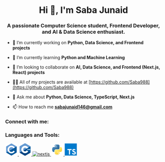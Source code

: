 <h1 align="center">Hi 👋, I'm Saba Junaid</h1>
<h3 align="center">A passionate Computer Science student, Frontend Developer, and AI & Data Science enthusiast.</h3>

- 🔭 I’m currently working on **Python, Data Science, and Frontend projects**

- 🌱 I’m currently learning **Python and Machine Learning**

- 👯 I’m looking to collaborate on **AI, Data Science, and Frontend (Next.js, React) projects**

- 👨‍💻 All of my projects are available at [https://github.com/Saba988](https://github.com/Saba988)

- 💬 Ask me about **Python, Data Science, TypeScript, Next.js**

- 📫 How to reach me **sabajunaid146@gmail.com**

<h3 align="left">Connect with me:</h3>
<p align="left">
</p>

<h3 align="left">Languages and Tools:</h3>
<p align="left"> <a href="https://www.cprogramming.com/" target="_blank" rel="noreferrer"> <img src="https://raw.githubusercontent.com/devicons/devicon/master/icons/c/c-original.svg" alt="c" width="40" height="40"/> </a> <a href="https://www.w3schools.com/cpp/" target="_blank" rel="noreferrer"> <img src="https://raw.githubusercontent.com/devicons/devicon/master/icons/cplusplus/cplusplus-original.svg" alt="cplusplus" width="40" height="40"/> </a> <a href="https://nextjs.org/" target="_blank" rel="noreferrer"> <img src="https://cdn.worldvectorlogo.com/logos/nextjs-2.svg" alt="nextjs" width="40" height="40"/> </a> <a href="https://www.python.org" target="_blank" rel="noreferrer"> <img src="https://raw.githubusercontent.com/devicons/devicon/master/icons/python/python-original.svg" alt="python" width="40" height="40"/> </a> <a href="https://www.typescriptlang.org/" target="_blank" rel="noreferrer"> <img src="https://raw.githubusercontent.com/devicons/devicon/master/icons/typescript/typescript-original.svg" alt="typescript" width="40" height="40"/> </a> </p>
